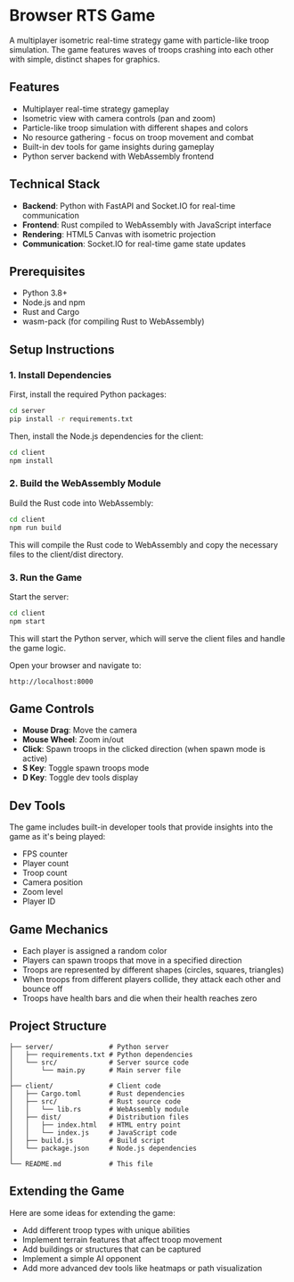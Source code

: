 # Browser RTS Game

A multiplayer isometric real-time strategy game with particle-like troop simulation. The game features waves of troops crashing into each other with simple, distinct shapes for graphics.

## Features

- Multiplayer real-time strategy gameplay
- Isometric view with camera controls (pan and zoom)
- Particle-like troop simulation with different shapes and colors
- No resource gathering - focus on troop movement and combat
- Built-in dev tools for game insights during gameplay
- Python server backend with WebAssembly frontend

## Technical Stack

- **Backend**: Python with FastAPI and Socket.IO for real-time communication
- **Frontend**: Rust compiled to WebAssembly with JavaScript interface
- **Rendering**: HTML5 Canvas with isometric projection
- **Communication**: Socket.IO for real-time game state updates

## Prerequisites

- Python 3.8+
- Node.js and npm
- Rust and Cargo
- wasm-pack (for compiling Rust to WebAssembly)

## Setup Instructions

### 1. Install Dependencies

First, install the required Python packages:

```bash
cd server
pip install -r requirements.txt
```

Then, install the Node.js dependencies for the client:

```bash
cd client
npm install
```

### 2. Build the WebAssembly Module

Build the Rust code into WebAssembly:

```bash
cd client
npm run build
```

This will compile the Rust code to WebAssembly and copy the necessary files to the client/dist directory.

### 3. Run the Game

Start the server:

```bash
cd client
npm start
```

This will start the Python server, which will serve the client files and handle the game logic.

Open your browser and navigate to:

```
http://localhost:8000
```

## Game Controls

- **Mouse Drag**: Move the camera
- **Mouse Wheel**: Zoom in/out
- **Click**: Spawn troops in the clicked direction (when spawn mode is active)
- **S Key**: Toggle spawn troops mode
- **D Key**: Toggle dev tools display

## Dev Tools

The game includes built-in developer tools that provide insights into the game as it's being played:

- FPS counter
- Player count
- Troop count
- Camera position
- Zoom level
- Player ID

## Game Mechanics

- Each player is assigned a random color
- Players can spawn troops that move in a specified direction
- Troops are represented by different shapes (circles, squares, triangles)
- When troops from different players collide, they attack each other and bounce off
- Troops have health bars and die when their health reaches zero

## Project Structure

```
├── server/              # Python server
│   ├── requirements.txt # Python dependencies
│   └── src/             # Server source code
│       └── main.py      # Main server file
│
├── client/              # Client code
│   ├── Cargo.toml       # Rust dependencies
│   ├── src/             # Rust source code
│   │   └── lib.rs       # WebAssembly module
│   ├── dist/            # Distribution files
│   │   ├── index.html   # HTML entry point
│   │   └── index.js     # JavaScript code
│   ├── build.js         # Build script
│   └── package.json     # Node.js dependencies
│
└── README.md            # This file
```

## Extending the Game

Here are some ideas for extending the game:

- Add different troop types with unique abilities
- Implement terrain features that affect troop movement
- Add buildings or structures that can be captured
- Implement a simple AI opponent
- Add more advanced dev tools like heatmaps or path visualization
